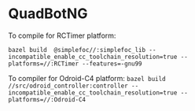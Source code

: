 # QuadBotNG

To compile for RCTimer platform:

`bazel build  @simplefoc//:simplefoc_lib --incompatible_enable_cc_toolchain_resolution=true --platforms=//:RCTimer --features=-gnu99`

To compiler for Odroid-C4 platform:
`bazel build //src/odroid_controller:controller --incompatible_enable_cc_toolchain_resolution=true --platforms=//:Odroid-C4`